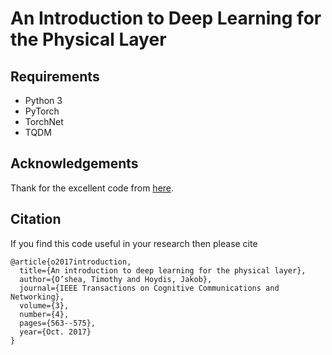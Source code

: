 # An Introduction to Deep Learning for the Physical Layer


## Requirements

* Python 3
* PyTorch
* TorchNet
* TQDM

## Acknowledgements
Thank for the excellent code from [here](https://github.com/gram-ai/radio-transformer-networks).

## Citation

If you find this code useful in your research then please cite

```
@article{o2017introduction,
  title={An introduction to deep learning for the physical layer},
  author={O’shea, Timothy and Hoydis, Jakob},
  journal={IEEE Transactions on Cognitive Communications and Networking},
  volume={3},
  number={4},
  pages={563--575},
  year={Oct. 2017}
}
```